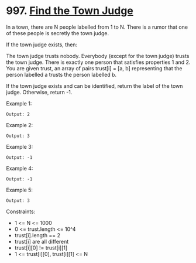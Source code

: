 # 997. [Find the Town Judge](https://leetcode.com/problems/find-the-town-judge/)

In a town, there are N people labelled from 1 to N.  There is a rumor that one of these people is secretly the town judge.

If the town judge exists, then:

The town judge trusts nobody.
Everybody (except for the town judge) trusts the town judge.
There is exactly one person that satisfies properties 1 and 2.
You are given trust, an array of pairs trust[i] = [a, b] representing that the person labelled a trusts the person labelled b.

If the town judge exists and can be identified, return the label of the town judge.  Otherwise, return -1.

Example 1:

```Input: N = 2, trust = [[1,2]]
Output: 2
```

Example 2:

```Input: N = 3, trust = [[1,3],[2,3]]
Output: 3
```

Example 3:

```Input: N = 3, trust = [[1,3],[2,3],[3,1]]
Output: -1
```

Example 4:

```Input: N = 3, trust = [[1,2],[2,3]]
Output: -1
```

Example 5:

```Input: N = 4, trust = [[1,3],[1,4],[2,3],[2,4],[4,3]]
Output: 3
```

Constraints:

- 1 <= N <= 1000
- 0 <= trust.length <= 10^4
- trust[i].length == 2
- trust[i] are all different
- trust[i][0] != trust[i][1]
- 1 <= trust[i][0], trust[i][1] <= N